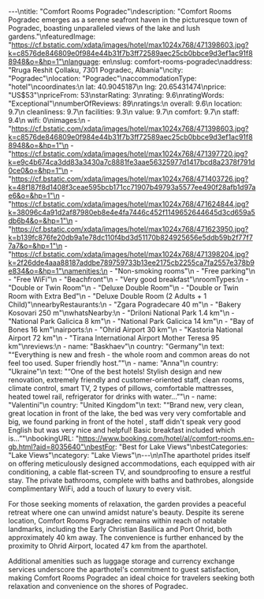 ---\ntitle: "Comfort Rooms Pogradec"\ndescription: "Comfort Rooms Pogradec emerges as a serene seafront haven in the picturesque town of Pogradec, boasting unparalleled views of the lake and lush gardens."\nfeaturedImage: "https://cf.bstatic.com/xdata/images/hotel/max1024x768/471398603.jpg?k=c8576de846809e0f984e44b31f7b3ff72589aec25cb0bbce9d3ef1ac91f88948&o=&hp=1"\nlanguage: en\nslug: comfort-rooms-pogradec\naddress: "Rruga Reshit Çollaku, 7301 Pogradec, Albania"\ncity: "Pogradec"\nlocation: "Pogradec"\naccommodationType: "hotel"\ncoordinates:\n  lat: 40.9045187\n  lng: 20.65431474\nprice: "US$53"\npriceFrom: 53\nstarRating: 3\nrating: 9.6\nratingWords: "Exceptional"\nnumberOfReviews: 89\nratings:\n  overall: 9.6\n  location: 9.7\n  cleanliness: 9.7\n  facilities: 9.3\n  value: 9.7\n  comfort: 9.7\n  staff: 9.4\n  wifi: 0\nimages:\n  - "https://cf.bstatic.com/xdata/images/hotel/max1024x768/471398603.jpg?k=c8576de846809e0f984e44b31f7b3ff72589aec25cb0bbce9d3ef1ac91f88948&o=&hp=1"\n  - "https://cf.bstatic.com/xdata/images/hotel/max1024x768/471397720.jpg?k=e9c4b674ca3dd83a3430a7c8881fe3aae56325977d1417bcd8a2378f791d0ce0&o=&hp=1"\n  - "https://cf.bstatic.com/xdata/images/hotel/max1024x768/471403726.jpg?k=48f187f8d1408f3ceae595bcb171cc71907b49793a5577ee490f28afb1d97ae6&o=&hp=1"\n  - "https://cf.bstatic.com/xdata/images/hotel/max1024x768/471624844.jpg?k=38096c4a91d2af87980eb8e4e4fa7446c452f1149652644645d3cd659a5db6b4&o=&hp=1"\n  - "https://cf.bstatic.com/xdata/images/hotel/max1024x768/471623950.jpg?k=b139fc876fe20db9a1e78dc110f4bd3d51170b824925656e5ddb59b2f77f77a7&o=&hp=1"\n  - "https://cf.bstatic.com/xdata/images/hotel/max1024x768/471398204.jpg?k=2f26dde4aaa88187addbe789759733b13ee2175cb2255ca7fa2557e378b9e834&o=&hp=1"\namenities:\n  - "Non-smoking rooms"\n  - "Free parking"\n  - "Free WiFi"\n  - "Beachfront"\n  - "Very good breakfast"\nroomTypes:\n  - "Double or Twin Room"\n  - "Deluxe Double Room"\n  - "Double or Twin Room with Extra Bed"\n  - "Deluxe Double Room (2 Adults + 1 Child)"\nnearbyRestaurants:\n  - "Zgara Pogradecare 40 m"\n  - "Bakery Kosovari 250 m"\nwhatsNearby:\n  - "Driloni National Park 1.4 km"\n  - "National Park Galicica 8 km"\n  - "National Park Galicica 14 km"\n  - "Bay of Bones 16 km"\nairports:\n  - "Ohrid Airport 30 km"\n  - "Kastoria National Airport 72 km"\n  - "Tirana International Airport Mother Teresa 95 km"\nreviews:\n  - name: "Baskhaev"\n    country: "Germany"\n    text: "“Everything is new and fresh - the whole room and common areas do not feel too used. Super friendly host.”"\n  - name: "Anna"\n    country: "Ukraine"\n    text: "“One of the best hotels! Stylish design and new renovation, extremely friendly and customer-oriented staff, clean rooms, climate control, smart TV, 2 types of pillows, comfortable mattresses, heated towel rail, refrigerator for drinks with water...”"\n  - name: "Valentini"\n    country: "United Kingdom"\n    text: "“Brand new, very clean, great location in front of the lake, the bed was very very comfortable and big, we found parking in front of the hotel , staff didn't speak very good English but was very nice and helpful! Basic breakfast included which is...”"\nbookingURL: "https://www.booking.com/hotel/al/comfort-rooms.en-gb.html?aid=8035640"\nbestFor: "Best for Lake Views"\nbestCategories: "Lake Views"\ncategory: "Lake Views"\n---\n\nThe aparthotel prides itself on offering meticulously designed accommodations, each equipped with air conditioning, a cable flat-screen TV, and soundproofing to ensure a restful stay. The private bathrooms, complete with baths and bathrobes, alongside complimentary WiFi, add a touch of luxury to every visit.

For those seeking moments of relaxation, the garden provides a peaceful retreat where one can unwind amidst nature's beauty. Despite its serene location, Comfort Rooms Pogradec remains within reach of notable landmarks, including the Early Christian Basilica and Port Ohrid, both approximately 40 km away. The convenience is further enhanced by the proximity to Ohrid Airport, located 47 km from the aparthotel.

Additional amenities such as luggage storage and currency exchange services underscore the aparthotel's commitment to guest satisfaction, making Comfort Rooms Pogradec an ideal choice for travelers seeking both relaxation and convenience on the shores of Pogradec.